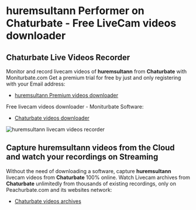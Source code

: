# huremsultann Performer on Chaturbate - Free LiveCam videos downloader

## Chaturbate Live Videos Recorder

Monitor and record livecam videos of **huremsultann** from **Chaturbate** with Moniturbate.com
Get a premium trial for free by just and only registering with your Email address:
* [huremsultann Premium videos downloader](https://moniturbate.com/request-demo-licence-key.html)

Free livecam videos downloader - Moniturbate Software:
* [Chaturbate videos downloader](https://moniturbate.com/moniturbate-download-software.html)

![huremsultann livecam videos recorder](https://peachurnet.com/templates/moniturbate-software.png)


## Capture huremsultann videos from the Cloud and watch your recordings on Streaming

Without the need of downloading a software, capture **huremsultann** livecam videos from **Chaturbate** 100% online.
Watch Livecam archives from **Chaturbate** unlimitedly from thousands of existing recordings, only on Peachurbate.com and its websites network:
* [Chaturbate videos archives](https://peachurnet.com/)